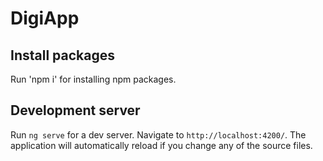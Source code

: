 # DigiApp

## Install packages

Run 'npm i' for installing npm packages.

## Development server

Run `ng serve` for a dev server. Navigate to `http://localhost:4200/`. The application will automatically reload if you change any of the source files.
